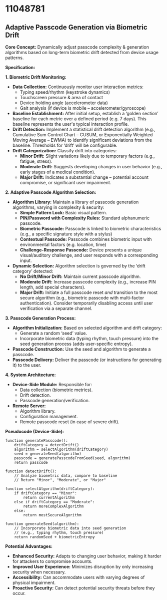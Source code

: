 # 11048781

## Adaptive Passcode Generation via Biometric Drift

**Core Concept:** Dynamically adjust passcode complexity & generation algorithms based on long-term biometric drift detected from device usage patterns.

**Specification:**

**1. Biometric Drift Monitoring:**

*   **Data Collection:** Continuously monitor user interaction metrics:
    *   Typing speed/rhythm (keystroke dynamics)
    *   Touchscreen pressure & area of contact
    *   Device holding angle (accelerometer data)
    *   Gait analysis (if device is mobile – accelerometer/gyroscope)
*   **Baseline Establishment:**  After initial setup, establish a ‘golden section’ baseline for each metric over a defined period (e.g. 7 days). This baseline represents the user's typical interaction profile.
*   **Drift Detection:** Implement a statistical drift detection algorithm (e.g., Cumulative Sum Control Chart – CUSUM, or Exponentially Weighted Moving Average – EWMA) to identify significant deviations from the baseline.  Thresholds for ‘drift’ will be configurable.
*   **Drift Categorization:** Classify drift into categories:
    *   **Minor Drift:**  Slight variations likely due to temporary factors (e.g., fatigue, stress).
    *   **Moderate Drift:**  Suggests developing changes in user behavior (e.g., early stages of a medical condition).
    *   **Major Drift:**  Indicates a substantial change – potential account compromise, or significant user impairment.

**2. Adaptive Passcode Algorithm Selection:**

*   **Algorithm Library:** Maintain a library of passcode generation algorithms, varying in complexity & security:
    *   **Simple Pattern Lock:** Basic visual pattern.
    *   **PIN/Password with Complexity Rules:** Standard alphanumeric passcode.
    *   **Biometric Passcode:**  Passcode is linked to biometric characteristics (e.g., a specific signature style with a stylus)
    *   **Contextual Passcode:** Passcode combines biometric input with environmental factors (e.g. location, time)
    *   **Challenge-Response Passcode:**  Device presents a unique visual/auditory challenge, and user responds with a corresponding input.
*   **Dynamic Selection:** Algorithm selection is governed by the ‘drift category’ detected:
    *   **No Drift/Minor Drift:** Maintain current passcode algorithm.
    *   **Moderate Drift:** Increase passcode complexity (e.g., increase PIN length, add special characters).
    *   **Major Drift:** Initiate a full passcode reset *and* transition to the most secure algorithm (e.g., biometric passcode with multi-factor authentication).  Consider temporarily disabling access until user verification via a separate channel.

**3. Passcode Generation Process:**

*   **Algorithm Initialization:**  Based on selected algorithm and drift category:
    *   Generate a random ‘seed’ value.
    *   Incorporate biometric data (typing rhythm, touch pressure) into the seed generation process (adds user-specific entropy).
*   **Passcode Construction:** Use the seed and algorithm to generate a passcode.
*   **Passcode Delivery:**  Deliver the passcode (or instructions for generating it) to the user.

**4. System Architecture:**

*   **Device-Side Module:**  Responsible for:
    *   Data collection (biometric metrics).
    *   Drift detection.
    *   Passcode generation/verification.
*   **Remote Server:**
    *   Algorithm library.
    *   Configuration management.
    *   Remote passcode reset (in case of severe drift).

**Pseudocode (Device-Side):**

```
function generatePasscode():
    driftCategory = detectDrift()
    algorithm = selectAlgorithm(driftCategory)
    seed = generateSeed(algorithm)
    passcode = generatePasscodeFromSeed(seed, algorithm)
    return passcode

function detectDrift():
    // Analyze biometric data, compare to baseline
    // Return "Minor", "Moderate", or "Major"

function selectAlgorithm(driftCategory):
    if driftCategory == "Minor":
        return currentAlgorithm
    else if driftCategory == "Moderate":
        return moreComplexAlgorithm
    else:
        return mostSecureAlgorithm

function generateSeed(algorithm):
    // Incorporate biometric data into seed generation
    // (e.g., typing rhythm, touch pressure)
    return randomSeed + biometricEntropy

```

**Potential Advantages:**

*   **Enhanced Security:** Adapts to changing user behavior, making it harder for attackers to compromise accounts.
*   **Improved User Experience:**  Minimizes disruption by only increasing security when necessary.
*   **Accessibility:**  Can accommodate users with varying degrees of physical impairment.
*   **Proactive Security:** Can detect potential security threats before they occur.